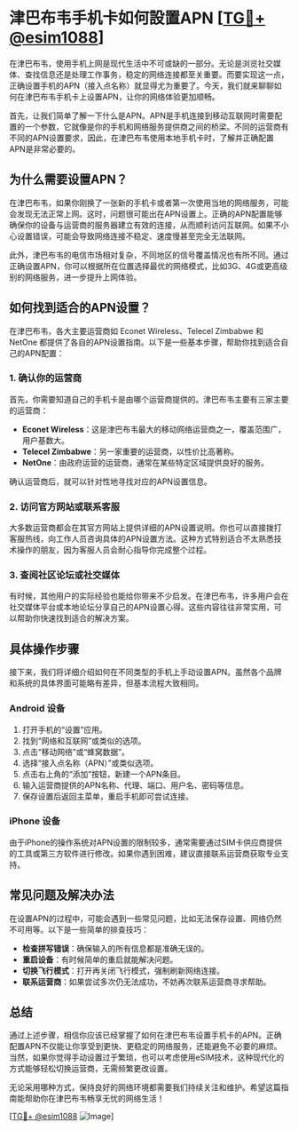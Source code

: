 # 津巴布韦手机卡如何設置APN [[TG💪+ @esim1088](https://t.me/s/esim1088)]

在津巴布韦，使用手机上网是现代生活中不可或缺的一部分。无论是浏览社交媒体、查找信息还是处理工作事务，稳定的网络连接都至关重要。而要实现这一点，正确设置手机的APN（接入点名称）就显得尤为重要了。今天，我们就来聊聊如何在津巴布韦手机卡上设置APN，让你的网络体验更加顺畅。

首先，让我们简单了解一下什么是APN。APN是手机连接到移动互联网时需要配置的一个参数，它就像是你的手机和网络服务提供商之间的桥梁。不同的运营商有不同的APN设置要求，因此，在津巴布韦使用本地手机卡时，了解并正确配置APN是非常必要的。

## 为什么需要设置APN？

在津巴布韦，如果你刚换了一张新的手机卡或者第一次使用当地的网络服务，可能会发现无法正常上网。这时，问题很可能出在APN设置上。正确的APN配置能够确保你的设备与运营商的服务器建立有效的连接，从而顺利访问互联网。如果不小心设置错误，可能会导致网络连接不稳定、速度慢甚至完全无法联网。

此外，津巴布韦的电信市场相对复杂，不同地区的信号覆盖情况也有所不同。通过正确设置APN，你可以根据所在位置选择最优的网络模式，比如3G、4G或更高级别的网络服务，进一步提升上网体验。

## 如何找到适合的APN设置？

在津巴布韦，各大主要运营商如 Econet Wireless、Telecel Zimbabwe 和 NetOne 都提供了各自的APN设置指南。以下是一些基本步骤，帮助你找到适合自己的APN配置：

### 1. 确认你的运营商

首先，你需要知道自己的手机卡是由哪个运营商提供的。津巴布韦主要有三家主要的运营商：

- **Econet Wireless**：这是津巴布韦最大的移动网络运营商之一，覆盖范围广，用户基数大。
- **Telecel Zimbabwe**：另一家重要的运营商，以性价比高著称。
- **NetOne**：由政府运营的运营商，通常在某些特定区域提供良好的服务。

确认运营商后，就可以针对性地寻找对应的APN设置信息。

### 2. 访问官方网站或联系客服

大多数运营商都会在其官方网站上提供详细的APN设置说明。你也可以直接拨打客服热线，向工作人员咨询具体的APN设置方法。这种方式特别适合不太熟悉技术操作的朋友，因为客服人员会耐心指导你完成整个过程。

### 3. 查阅社区论坛或社交媒体

有时候，其他用户的实际经验也能给你带来不少启发。在津巴布韦，许多用户会在社交媒体平台或本地论坛分享自己的APN设置心得。这些内容往往非常实用，可以帮助你快速找到适合的解决方案。

## 具体操作步骤

接下来，我们将详细介绍如何在不同类型的手机上手动设置APN。虽然各个品牌和系统的具体界面可能略有差异，但基本流程大致相同。

### Android 设备

1. 打开手机的“设置”应用。
2. 找到“网络和互联网”或类似的选项。
3. 点击“移动网络”或“蜂窝数据”。
4. 选择“接入点名称（APN）”或类似选项。
5. 点击右上角的“添加”按钮，新建一个APN条目。
6. 输入运营商提供的APN名称、代理、端口、用户名、密码等信息。
7. 保存设置后返回主菜单，重启手机即可尝试连接。

### iPhone 设备

由于iPhone的操作系统对APN设置的限制较多，通常需要通过SIM卡供应商提供的工具或第三方软件进行修改。如果你遇到困难，建议直接联系运营商获取专业支持。

## 常见问题及解决办法

在设置APN的过程中，可能会遇到一些常见问题，比如无法保存设置、网络仍然不可用等。以下是一些简单的排查技巧：

- **检查拼写错误**：确保输入的所有信息都是准确无误的。
- **重启设备**：有时候简单的重启就能解决问题。
- **切换飞行模式**：打开再关闭飞行模式，强制刷新网络连接。
- **联系运营商**：如果尝试多次仍无法成功，不妨再次联系运营商寻求帮助。

## 总结

通过上述步骤，相信你应该已经掌握了如何在津巴布韦设置手机卡的APN。正确配置APN不仅能让你享受到更快、更稳定的网络服务，还能避免不必要的麻烦。当然，如果你觉得手动设置过于繁琐，也可以考虑使用eSIM技术，这种现代化的方式能够轻松切换运营商，无需频繁更改设置。

无论采用哪种方式，保持良好的网络环境都需要我们持续关注和维护。希望这篇指南能帮助你在津巴布韦畅享无忧的网络生活！

[[TG💪+ @esim1088](https://t.me/s/esim1088) ![Image](https://i.postimg.cc/4NQfJmqS/Snipaste-2025-05-13-00-14-12.png)]